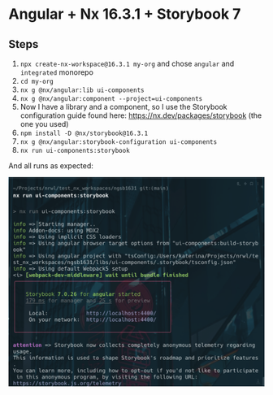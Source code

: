 # Angular + Nx 16.3.1 + Storybook 7

## Steps

1. `npx create-nx-workspace@16.3.1 my-org` and chose `angular` and `integrated` monorepo
2. `cd my-org`
3. `nx g @nx/angular:lib ui-components`
4. `nx g @nx/angular:component --project=ui-components`
5. Now I have a library and a component, so I use the Storybook configuration guide found here: https://nx.dev/packages/storybook (the one you used)
6. `npm install -D @nx/storybook@16.3.1`
7. `nx g @nx/angular:storybook-configuration ui-components`
8. `nx run ui-components:storybook`

And all runs as expected:

![Storybook server running](storybook-runs.png)
